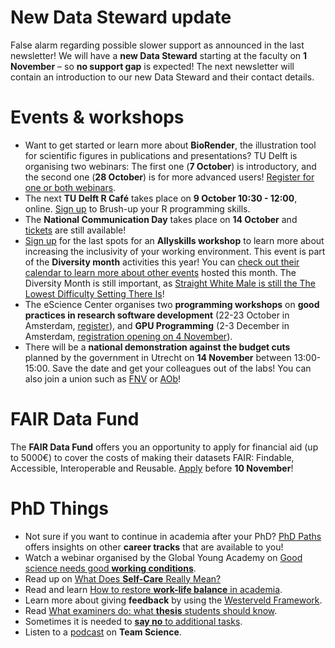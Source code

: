 # New Data Steward update

False alarm regarding possible slower support as announced in the last newsletter! 
We will have a **new Data Steward** starting at the faculty on **1 November** – so **no support gap** is expected! 
The next newsletter will contain an introduction to our new Data Steward and their contact details.

# Events & workshops

* Want to get started or learn more about **BioRender**, the illustration tool for scientific figures in publications and presentations? 
TU Delft is organising two webinars: The first one (**7 October**) is introductory, and the second one (**28 October**) is for more advanced users! [Register for one or both webinars](
https://biorender.zoom.us/webinar/register/WN_5wnNEmt3TIm_AcgomHUBkw#/registration).
* The next **TU Delft R Café** takes place on **9 October 10:30 - 12:00**, online. 
[Sign up](https://edu.nl/f9m6p) to Brush-up your R programming skills.
* The **National Communication Day** takes place on **14 October** and [tickets](https://www.nationalewetenschapscommunicatiedag.nl/) are still available!
* [Sign up](https://forms.office.com/e/pUZqPt8YkT) for the last spots for an **Allyskills workshop** to learn more about increasing the inclusivity of your working environment. 
This event is part of the **Diversity month** activities this year! 
You can [check out their calendar to learn more about other events](https://www.tudelft.nl/en/events/2024/diversity-inclusion/equity-diversity-inclusion-month-2024) hosted this month. 
The Diversity Month is still important, as [Straight White Male is still the The Lowest Difficulty Setting There Is]( https://whatever.scalzi.com/2012/05/15/straight-white-male-the-lowest-difficulty-setting-there-is/)!
* The eScience Center organises two **programming workshops** on **good practices in research software development** (22-23 October in Amsterdam, [register](https://www.esciencecenter.nl/event/good-practices-in-research-software-development-5/)), and **GPU Programming** (2-3 December in Amsterdam, [registration opening on 4 November](https://www.esciencecenter.nl/event/gpu-programming-5/)).
* There will be a **national demonstration against the budget cuts** planned by the government in Utrecht on **14 November** between 13:00-15:00. 
Save the date and get your colleagues out of the labs! 
You can also join a union such as [FNV]( https://www.fnv.nl/cao-sector/overheid/onderwijs-onderzoek/universiteiten/maand-van-de-vakbond) or [AOb](https://www.aob.nl/en/join/)! 

# FAIR Data Fund

The **FAIR Data Fund** offers you an opportunity to apply for financial aid (up to 5000€) to cover the costs of making their datasets FAIR: Findable, Accessible, Interoperable and Reusable. 
[Apply](https://community.data.4tu.nl/the-fair-data-fund/) before **10 November**! 

# PhD Things

* Not sure if you want to continue in academia after your PhD? [PhD Paths](https://www.phdpaths.co/) offers insights on other **career tracks** that are available to you!
* Watch a webinar organised by the Global Young Academy on [Good science needs good **working conditions**](https://www.youtube.com/watch?v=4O-btP-d2YQ). 
* Read up on [What Does **Self-Care** Really Mean?](https://voicesofacademia.com/2022/03/11/what-does-self-care-really-mean-by-jessie-shepherd/)
* Read and learn [How to restore **work-life balance** in academia](https://crookedtimber.org/2023/03/13/how-to-restore-work-life-balance-in-academia/).
* Learn more about giving **feedback** by using the [Westerveld Framework](https://teaching-and-learning-collection.sites.uu.nl/knowledge_item/the-westerveld-framework-for-interprofessional-feedback/).
* Read [What examiners do: what **thesis** students should know](https://doi.org/10.1080/02602938.2013.859230).
* Sometimes it is needed to [**say no** to additional tasks](https://doi.org/10.1111/imcb.12599). 
* Listen to a [podcast](https://open.spotify.com/episode/0rjEtBOVHD9QQznjXnlNnh?si=997d48ddd80e4d1e) on **Team Science**.
